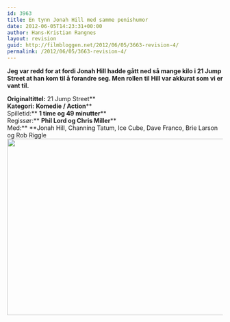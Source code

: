 ```yaml
---
id: 3963
title: En tynn Jonah Hill med samme penishumor
date: 2012-06-05T14:23:31+00:00
author: Hans-Kristian Rangnes
layout: revision
guid: http://filmbloggen.net/2012/06/05/3663-revision-4/
permalink: /2012/06/05/3663-revision-4/
---
```

**Jeg var redd for at fordi Jonah Hill hadde gått ned så mange kilo i 21 Jump Street at han kom til å forandre seg. Men rollen til Hill var akkurat som vi er vant til.**<!--more-->

  
**Originaltittel:** 21 Jump Street**  
**Kategori:** **Komedie / Action****  
Spilletid:** **1 time og 49 minutter****  
Regissør:** **Phil Lord og Chris Miller****  
Med:** **Jonah Hill, Channing Tatum, Ice Cube, Dave Franco, Brie Larson og Rob Riggle  
<a href="http://filmbloggen.net/?attachment_id=3664" rel="attachment wp-att-3664"><img class="alignnone size-large wp-image-3664" src="http://filmbloggen.net/wp-content/uploads//2012/05/ualuycu4-620x413.jpg" alt="" width="620" height="413" /></p> 

<p>
  </a>
</p>